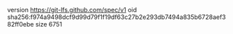 version https://git-lfs.github.com/spec/v1
oid sha256:f974a9498dcf9d99d79f1f19df63c27b2e293db7494a835b6728aef382ff0ebe
size 6751
